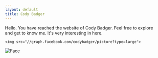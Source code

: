 ```yaml
---
layout: default
title: Cody Badger
---
```


Hello. You have reached the website of Cody Badger.
Feel free to explore and get to know me. It's very interesting in here.

`<img src="//graph.facebook.com/codybadger/picture?type=large">`

![Face](https://scontent-sjc2-1.xx.fbcdn.net/v/t1.0-9/13178961_10105538264709946_3648789400077978272_n.jpg?oh=4ee30bc388e8db560c0539c8580a5ff7&oe=580425E9)
